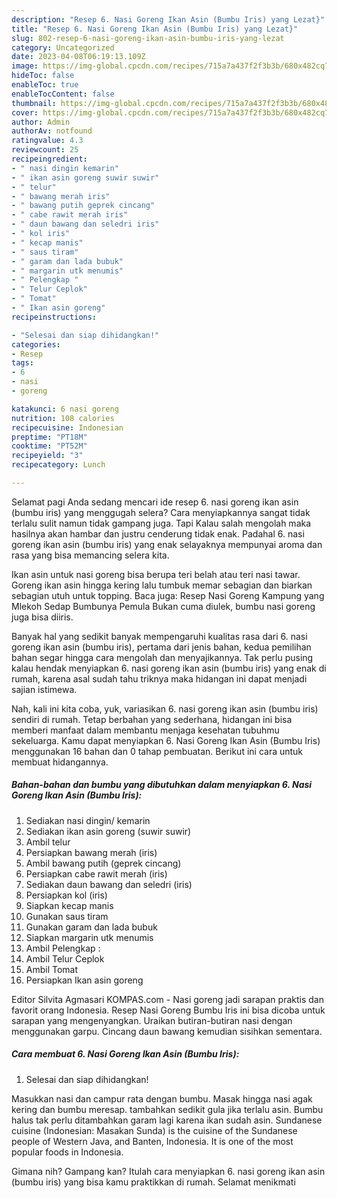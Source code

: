 ```yaml
---
description: "Resep 6. Nasi Goreng Ikan Asin (Bumbu Iris) yang Lezat}"
title: "Resep 6. Nasi Goreng Ikan Asin (Bumbu Iris) yang Lezat}"
slug: 802-resep-6-nasi-goreng-ikan-asin-bumbu-iris-yang-lezat
category: Uncategorized
date: 2023-04-08T06:19:13.109Z
image: https://img-global.cpcdn.com/recipes/715a7a437f2f3b3b/680x482cq70/6-nasi-goreng-ikan-asin-bumbu-iris-foto-resep-utama.jpg
hideToc: false
enableToc: true
enableTocContent: false
thumbnail: https://img-global.cpcdn.com/recipes/715a7a437f2f3b3b/680x482cq70/6-nasi-goreng-ikan-asin-bumbu-iris-foto-resep-utama.jpg
cover: https://img-global.cpcdn.com/recipes/715a7a437f2f3b3b/680x482cq70/6-nasi-goreng-ikan-asin-bumbu-iris-foto-resep-utama.jpg
author: Admin
authorAv: notfound
ratingvalue: 4.3
reviewcount: 25
recipeingredient:
- " nasi dingin kemarin"
- " ikan asin goreng suwir suwir"
- " telur"
- " bawang merah iris"
- " bawang putih geprek cincang"
- " cabe rawit merah iris"
- " daun bawang dan seledri iris"
- " kol iris"
- " kecap manis"
- " saus tiram"
- " garam dan lada bubuk"
- " margarin utk menumis"
- " Pelengkap "
- " Telur Ceplok"
- " Tomat"
- " Ikan asin goreng"
recipeinstructions:

- "Selesai dan siap dihidangkan!"
categories:
- Resep
tags:
- 6
- nasi
- goreng

katakunci: 6 nasi goreng 
nutrition: 108 calories
recipecuisine: Indonesian
preptime: "PT18M"
cooktime: "PT52M"
recipeyield: "3"
recipecategory: Lunch

---
```



Selamat pagi Anda sedang mencari ide resep 6. nasi goreng ikan asin (bumbu iris) yang menggugah selera? Cara menyiapkannya sangat tidak terlalu sulit namun tidak gampang juga. Tapi Kalau salah mengolah maka hasilnya akan hambar dan justru cenderung tidak enak. Padahal 6. nasi goreng ikan asin (bumbu iris) yang enak selayaknya mempunyai aroma dan rasa yang bisa memancing selera kita.


Ikan asin untuk nasi goreng bisa berupa teri belah atau teri nasi tawar. Goreng ikan asin hingga kering lalu tumbuk memar sebagian dan biarkan sebagian utuh untuk topping. Baca juga: Resep Nasi Goreng Kampung yang Mlekoh Sedap Bumbunya Pemula Bukan cuma diulek, bumbu nasi goreng juga bisa diiris.

Banyak hal yang sedikit banyak mempengaruhi kualitas rasa dari 6. nasi goreng ikan asin (bumbu iris), pertama dari jenis bahan, kedua pemilihan bahan segar hingga cara mengolah dan menyajikannya. Tak perlu pusing kalau hendak menyiapkan 6. nasi goreng ikan asin (bumbu iris) yang enak di rumah, karena asal sudah tahu triknya maka hidangan ini dapat menjadi sajian istimewa.


Nah, kali ini kita coba, yuk, variasikan 6. nasi goreng ikan asin (bumbu iris) sendiri di rumah. Tetap berbahan yang sederhana, hidangan ini bisa memberi manfaat dalam membantu menjaga kesehatan tubuhmu sekeluarga. Kamu dapat menyiapkan 6. Nasi Goreng Ikan Asin (Bumbu Iris) menggunakan 16 bahan dan 0 tahap pembuatan. Berikut ini cara untuk membuat hidangannya.

<!--inarticleads1-->

##### Bahan-bahan dan bumbu yang dibutuhkan dalam menyiapkan 6. Nasi Goreng Ikan Asin (Bumbu Iris):

1. Sediakan  nasi dingin/ kemarin
1. Sediakan  ikan asin goreng (suwir suwir)
1. Ambil  telur
1. Persiapkan  bawang merah (iris)
1. Ambil  bawang putih (geprek cincang)
1. Persiapkan  cabe rawit merah (iris)
1. Sediakan  daun bawang dan seledri (iris)
1. Persiapkan  kol (iris)
1. Siapkan  kecap manis
1. Gunakan  saus tiram
1. Gunakan  garam dan lada bubuk
1. Siapkan  margarin utk menumis
1. Ambil  Pelengkap :
1. Ambil  Telur Ceplok
1. Ambil  Tomat
1. Persiapkan  Ikan asin goreng


Editor Silvita Agmasari KOMPAS.com - Nasi goreng jadi sarapan praktis dan favorit orang Indonesia. Resep Nasi Goreng Bumbu Iris ini bisa dicoba untuk sarapan yang mengenyangkan. Uraikan butiran-butiran nasi dengan menggunakan garpu. Cincang daun bawang kemudian sisihkan sementara. 

<!--inarticleads2-->

##### Cara membuat 6. Nasi Goreng Ikan Asin (Bumbu Iris):


1. Selesai dan siap dihidangkan!

Masukkan nasi dan campur rata dengan bumbu. Masak hingga nasi agak kering dan bumbu meresap. tambahkan sedikit gula jika terlalu asin. Bumbu halus tak perlu ditambahkan garam lagi karena ikan sudah asin. Sundanese cuisine (Indonesian: Masakan Sunda) is the cuisine of the Sundanese people of Western Java, and Banten, Indonesia. It is one of the most popular foods in Indonesia. 

Gimana nih? Gampang kan? Itulah cara menyiapkan 6. nasi goreng ikan asin (bumbu iris) yang bisa kamu praktikkan di rumah. Selamat menikmati
